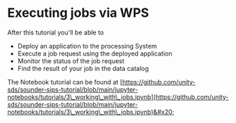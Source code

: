 # Executing jobs via WPS

After this tutorial you'll be able to

* Deploy an application to the processing System
* Execute a job request using the deployed application
* Monitor the status of the job request
* Find the result of your job in the data catalog

The Notebook tutorial can be found at [https://github.com/unity-sds/sounder-sips-tutorial/blob/main/jupyter-notebooks/tutorials/3\_working\_with\_jobs.ipynb](https://github.com/unity-sds/sounder-sips-tutorial/blob/main/jupyter-notebooks/tutorials/3\_working\_with\_jobs.ipynb)&#x20;
